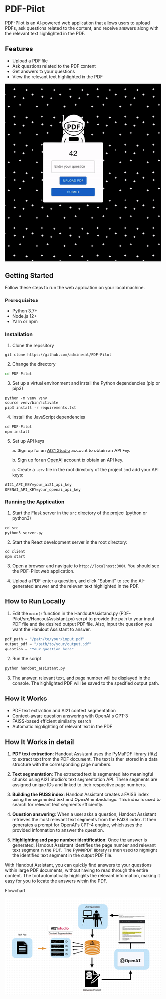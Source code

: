 # PDF-Pilot


PDF-Pilot is an AI-powered web application that allows users to upload PDFs, ask questions related to the content, and receive answers along with the relevant text highlighted in the PDF. 


## Features

- Upload a PDF file
- Ask questions related to the PDF content
- Get answers to your questions
- View the relevant text highlighted in the PDF


<img src="images/Pilot.gif" alt="PDF-Pilot-GIF" width="600px">


## Getting Started

Follow these steps to run the web application on your local machine.

### Prerequisites

- Python 3.7+
- Node.js 12+
- Yarn or npm

### Installation

1. Clone the repository
```
git clone https://github.com/admineral/PDF-Pilot

```

2. Change the directory
```bash
cd PDF-Pilot
```

3. Set up a virtual environment and install the Python dependencies (pip or pip3)
```
python -m venv venv
source venv/bin/activate
pip3 install -r requirements.txt
```

4. Install the JavaScript dependencies
```
cd PDF-Pilot
npm install
```

5. Set up API keys

   a. Sign up for an [AI21 Studio](https://ai21.com/studio) account to obtain an API key.

   b. Sign up for an [OpenAI](https://beta.openai.com/signup/) account to obtain an API key.

   c. Create a `.env` file in the root directory of the project and add your API keys:

```
AI21_API_KEY=your_ai21_api_key
OPENAI_API_KEY=your_openai_api_key
```



### Running the Application

1. Start the Flask server in the `src` directory of the project (python or python3)

```
cd src
python3 server.py
```

2. Start the React development server in the root directory:

```
cd client
npm start
```

3. Open a browser and navigate to `http://localhost:3000`. You should see the PDF-Pilot web application.


4. Upload a PDF, enter a question, and click "Submit" to see the AI-generated answer and the relevant text highlighted in the PDF.




## How to Run Locally

1. Edit the `main()` function in the HandoutAssistand.py (PDF-Pilot/src/HandoutAssistant.py) script to provide the path to your input PDF file and the desired output PDF file. Also, input the question you want the Handout Assistant to answer.

```python
pdf_path = "/path/to/your/input.pdf"
output_pdf = "/path/to/your/output.pdf"
question = "Your question here"
```

2. Run the script
```bash
python handout_assistant.py
```

3. The answer, relevant text, and page number will be displayed in the console. The highlighted PDF will be saved to the specified output path.




## How it Works

- PDF text extraction and AI21 context segmentation
- Context-aware question answering with OpenAI's GPT-3
- FAISS-based efficient similarity search
- Automatic highlighting of relevant text in the PDF


## How It Works in detail

1. **PDF text extraction**: Handout Assistant uses the PyMuPDF library (fitz) to extract text from the PDF document. The text is then stored in a data structure with the corresponding page numbers.

2. **Text segmentation**: The extracted text is segmented into meaningful chunks using AI21 Studio's text segmentation API. These segments are assigned unique IDs and linked to their respective page numbers.

3. **Building the FAISS index**: Handout Assistant creates a FAISS index using the segmented text and OpenAI embeddings. This index is used to search for relevant text segments efficiently.

4. **Question answering**: When a user asks a question, Handout Assistant retrieves the most relevant text segments from the FAISS index. It then generates a prompt for OpenAI's GPT-4 engine, which uses the provided information to answer the question.

5. **Highlighting and page number identification**: Once the answer is generated, Handout Assistant identifies the page number and relevant text segment in the PDF. The PyMuPDF library is then used to highlight the identified text segment in the output PDF file.

With Handout Assistant, you can quickly find answers to your questions within large PDF documents, without having to read through the entire content. The tool automatically highlights the relevant information, making it easy for you to locate the answers within the PDF.






Flowchart






<img src="images/Flowchart.png" alt="Flowchart" width="600px">


                                                            
